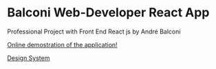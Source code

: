 # Balconi Web-Developer React App

Professional Project with Front End React js
by André Balconi

<a href="https://web-developer-react.vercel.app/" rel="nofollow">Online demostration of the application!</a>

<a href="https://www.chromatic.com/library?appId=637bdf51dad6be085c502489" rel="nofollow">Design System</a>
